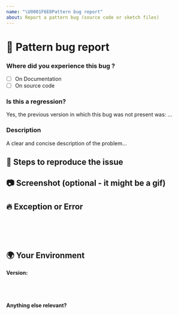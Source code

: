 ```yaml
---
name: "\U0001F6E0️Pattern bug report"
about: Report a pattern bug (source code or sketch files)
---
```


<!--🔅🔅🔅🔅🔅🔅🔅🔅🔅🔅🔅🔅🔅🔅🔅🔅🔅🔅🔅🔅🔅🔅🔅🔅🔅🔅🔅🔅🔅🔅🔅

Oh hi there! 😄

To expedite issue processing please search open and closed issues before submitting a new one.
Existing issues often contain information about workarounds, resolution, or progress updates.

🔅🔅🔅🔅🔅🔅🔅🔅🔅🔅🔅🔅🔅🔅🔅🔅🔅🔅🔅🔅🔅🔅🔅🔅🔅🔅🔅🔅🔅🔅🔅🔅🔅-->

# 🐞 Pattern bug report

### Where did you experience this bug ?

- [ ] On Documentation
- [ ] On source code

### Is this a regression?

<!--
Did this behavior use to work in the previous version?
-->

<!-- ✍️ --> Yes, the previous version in which this bug was not present was: ...

### Description

<!-- ✍️ --> A clear and concise description of the problem...

## 🔬 Steps to reproduce the issue

<!--
Please explain step by step how to reproduce the production
-->

## 📷 Screenshot (optional - it might be a gif)

<!--
Please add (if possible) a screenshot of the bug and/or a preview of the initial rendering in the Sketch file.
-->

## 🔥 Exception or Error

<pre><code>
<!--
If the issue is accompanied by an exception or an error, please share it below:
-->

<!-- ✍️ -->
</code></pre>

## 🌍 Your Environment

**Version:**

<pre><code>

<!-- ✍️ -->
</code></pre>

**Anything else relevant?**

<!-- ✍️ Is this a browser specific issue? If so, please specify the browser and version. -->
<!-- ✍️ Do any of these matter: operating system, IDE, package manager, HTTP server, ...? If so, please mention it below. -->
